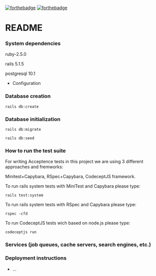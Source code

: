 [![forthebadge](https://forthebadge.com/images/badges/makes-people-smile.svg)](https://forthebadge.com)
[![forthebadge](https://forthebadge.com/images/badges/contains-technical-debt.svg)](https://forthebadge.com)

# README

### System dependencies

ruby-2.5.0

rails 5.1.5

postgresql 10.1

* Configuration

### Database creation

`rails db:create`

### Database initialization

`rails db:migrate`

`rails db:seed`

### How to run the test suite

For writing Acceptence tests in this project we are using 3 different approaches and fremworks:

Minitest+Capybara, RSpec+Capybara, CodeceptJS framework.

To run rails system tests with MiniTest and Capybara please type:

    rails test:system

To run rails system tests with RSpec and Capybara please type:

    rspec -cfd
    
To run CodeceptJS tests wich based on node.js please type:

    codeceptjs run

### Services (job queues, cache servers, search engines, etc.)

### Deployment instructions

* ...
